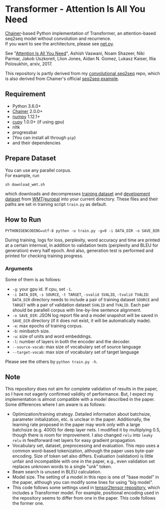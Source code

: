 # Transformer - Attention Is All You Need
[Chainer](https://github.com/chainer/chainer/)-based Python implementation of Transformer, an attention-based seq2seq model without convolution and recurrence.  
If you want to see the architecture, please see [net.py](https://github.com/soskek/attention_is_all_you_need/blob/master/net.py).

See "[Attention Is All You Need](https://arxiv.org/abs/1706.03762)", Ashish Vaswani, Noam Shazeer, Niki Parmar, Jakob Uszkoreit, Llion Jones, Aidan N. Gomez, Lukasz Kaiser, Illia Polosukhin, arxiv, 2017.

This repository is partly derived from my [convolutional seq2seq](https://github.com/soskek/convolutional_seq2seq) repo, which is also derived from Chainer's official [seq2seq example](https://github.com/chainer/chainer/tree/seq2seq-europal/examples/seq2seq).

## Requirement

- Python 3.6.0+
- [Chainer](https://github.com/chainer/chainer/) 2.0.0+
- [numpy](https://github.com/numpy/numpy) 1.12.1+
- [cupy](https://github.com/cupy/cupy) 1.0.0+ (if using gpu)
- nltk
- progressbar
- (You can install all through `pip`)
- and their dependencies

## Prepare Dataset
You can use any parallel corpus.  
For example, run
```
sh download_wmt.sh
```
which downloads and decompresses [training dataset](http://www.statmt.org/europarl/v7/fr-en.tgz) and [development dataset](http://www.statmt.org/wmt15/dev-v2.tgz) from [WMT](http://www.statmt.org/wmt15/translation-task.html#download)/[europal](http://www.statmt.org/europarl/) into your current directory. These files and their paths are set in training script `train.py` as default.

## How to Run
```
PYTHONIOENCODING=utf-8 python -u train.py -g=0 -i DATA_DIR -o SAVE_DIR
```

During training, logs for loss, perplexity, word accuracy and time are printed at a certain internval, in addition to validation tests (perplexity and BLEU for generation) every half epoch. And also, generation test is performed and printed for checking training progress.

### Arguments

Some of them is as follows:
- `-g`: your gpu id. If cpu, set `-1`.
- `-i DATA_DIR`, `-s SOURCE`, `-t TARGET`, `-svalid SVALID`, `-tvalid TVALID`:  
  `DATA_DIR` directory needs to include a pair of training dataset `SOURCE` and `TARGET` with a pair of validation dataset `SVALID` and `TVALID`. Each pair should be parallell corpus with line-by-line sentence alignment.
- `-o SAVE_DIR`: JSON log report file and a model snapshot will be saved in `SAVE_DIR` directory (if it does not exist, it will be automatically made).
- `-e`: max epochs of training corpus.
- `-b`: minibatch size.
- `-u`: size of units and word embeddings.
- `-l`: number of layers in both the encoder and the decoder.
- `--source-vocab`: max size of vocabulary set of source language
- `--target-vocab`: max size of vocabulary set of target language

Please see the others by `python train.py -h`.


## Note

This repository does not aim for complete validation of results in the paper, so I have not eagerly confirmed validity of performance. But, I expect my implementation is almost compatible with a model described in the paper. Some differences where I am aware is as follows:  
- Optimization/training strategy. Detailed information about batchsize, parameter initialization, etc. is unclear in the paper. Additionally, the learning rate proposed in the paper may work only with a large batchsize (e.g. 4000) for deep layer nets. I modified it by multiplying 0.5, though there is room for improvement. I also changed `relu` into `leaky relu` in feedforward net layers for easy gradient propagation.
- Vocabulary set, dataset, preprocessing and evaluation. This repo uses a common word-based tokenization, although the paper uses byte-pair encoding. Size of token set also differs. Evaluation (validation) is little unfair and incompatible with one in the paper, e.g., even validation set replaces unknown words to a single "unk" token.
- Beam search is unused in BLEU calculation.
- Model size. The setting of a model in this repo is one of "base model" in the paper, although you can modify some lines for using "big model".
- This code follows some settings used in [tensor2tensor repository](https://github.com/tensorflow/tensor2tensor/tree/master/tensor2tensor/models), which includes a Transformer model. For example, positional encoding used in the repository seems to differ from one in the paper. This code follows the former one.

